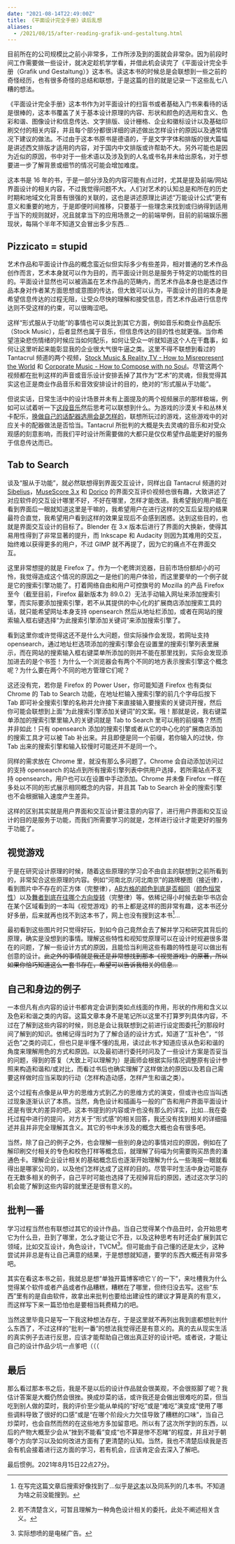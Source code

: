 ```yaml
---
date: "2021-08-14T22:49:00Z"
title: 《平面设计完全手册》读后乱想
aliases:
  - /2021/08/15/after-reading-grafik-und-gestaltung.html
---
```


目前所在的公司规模比之前小非常多，工作所涉及到的面就会非常杂。因为前段时间工作需要做一些设计，就决定趁机学学看，并借此机会读完了《平面设计完全手册（Grafik und Gestaltung）》这本书。读这本书的时候总是会联想到一些之前的奇怪经历，也有很多奇怪的总结和联想，于是这篇的目的就是记录一下这些乱七八糟的想法。

《平面设计完全手册》这本书作为对平面设计的扫盲书或者基础入门书来看待的话是很棒的，这本书覆盖了关于基本设计原理的内容、形状和颜色的选用和含义、色彩和谐、图像设计和信息传达、文字排版、设计栅格、企业和徽标设计以及基础印刷交付的相关内容，并且每个部分都很详细的讲述做出怎样设计的原因以及通常情况下建议的做法。不过由于这本书原书是德语的，于是文字字体和排版的很大篇幅是讲述西文排版才适用的内容，对于国内中文排版或许帮助不大。另外可能也是因为近似的原因，书中对于一些术语以及涉及到的人名或书名并未给出原名，对于想要进一步了解背景或细节的情况可能会增加难度。

这本书是 16 年的书，于是一部分涉及的内容可能有点过时，尤其是提及前端/网站界面设计的相关内容，不过我觉得问题不大。人们对艺术的认知总是和所在的历史时期和地域文化背景有很强的关联的，这也是讲述原理比讲述“万能设计公式”更有意义和重要的地方，于是即便时间推移，只要基于一些理念来找到或归纳得到适用于当下的规则就好，况且就拿当下的应用场景之一的前端举例，目前的前端娱乐圈现状，每隔个半年不知道又会冒出多少东西...

## Pizzicato = stupid

艺术作品和平面设计作品的概念蛮近似但实际多少有些差异，相对普通的艺术作品创作而言，艺术本身就可以作为目的，而平面设计则总是服务于特定的功能性的目的。平面设计显然也可以被涵盖在艺术作品的范畴内，而艺术作品本身也是透过作品本身对作者某方面思想或意图的传达，但大致可以认为，平面设计的目的本身是希望信息传达的过程无阻，让受众尽快的理解和接受信息，而艺术作品进行信息传达则不受这样的约束，可以很晦涩吧。

这样“形式服从于功能”的事情也可以类比到其它方面，例如音乐和商业作品配乐（Stock Music），后者显然也属于音乐，但信息传达的目的性也就更强。当你希望渲染悲伤情绪的时候应当如何配乐，如何让受众一听就知道这个人在干蠢事，如何让这里听起来能彰显我的企业很大气很牛逼之类。这里不得不联想到看过的 Tantacrul 频道的两个视频，[Stock Music & Reality TV - How to Misrepresent the World](https://www.youtube.com/watch?v=G77ev9pks4I) 和 [Corporate Music - How to Compose with no Soul](https://www.youtube.com/watch?v=AIxY_Y9TGWI)。尽管这两个视频都在批判这样的声音或音乐设计安排丢掉了其作为“艺术”的灵魂，但我觉得其实这也正是商业作品音乐和音效安排设计的目的，绝对的“形式服从于功能”。

但说实话，日常生活中的设计场景并未有上面提及的两个视频展示的那样极端，例如可以试着听一下[这段音乐](http://music.163.com/song?id=1857146079&userid=53266685)然后思考可以联想到什么。为游戏的沙漠关卡和丛林关卡配乐，[换做自己的话配器选用会是怎样的](https://knowyourmeme.com/photos/2135911-gaming)，联想所玩过的游戏，这些游戏中的对应关卡的配器做法是否恰当。Tantacrul 所批判的大概是失去灵魂的音乐和对受众观感的刻意影响，而我们平时设计所需要做的大都只是仅仅希望作品能更好的服务于信息传达而已。

## Tab to Search

谈及“服从于功能”，就必然联想得到界面交互设计，同样出自 Tantacrul 频道的对 [Sibelius](https://www.youtube.com/watch?v=dKx1wnXClcI)，[MuseScore 3.x](https://www.youtube.com/watch?v=4hZxo96x48A) 和 [Dorico](https://www.youtube.com/watch?v=S-3wEC6Fj_8&t=2387s) 的界面交互评价视频也很有趣，大致讲述了对应软件的交互设计哪里不好，不好在哪里，怎样才能改进。我希望我的用户能在看到界面后一眼就知道这里是干嘛的，我希望用户在进行这样的交互后呈现的结果最符合直觉，我希望用户看到这样的效果呈现后不会感到困惑。达到这些目的，也就是界面交互设计的目标了。Blender 在 3.x 版本后进行了界面的大换新，使得其易用性得到了非常显著的提升，而 Inkscape 和 Audacity 则因为其难用的交互，始终难以获得更多的用户，不过 GIMP 就不再提了，因为它的痛点不在界面交互。

这里非常想提的就是 Firefox 了。作为一个老牌浏览器，目前市场份额却小的可怜，我觉得造成这个情况的原因之一是他们的用户体验，而这里要举的一个例子就是它的搜索引擎功能了。打着网络自由和用户可控旗号的 Mozilla 的产品 Firefox 至今（截至目前，Firefox 最新版本为 89.0.2）无法手动输入网址来添加搜索引擎，而实际要添加搜索引擎，若不从其提供的中心化的扩展商店添加搜索工具的话，就只能希望网址本身支持 opensearch 然后从地址栏添加，或者在网站的搜索输入框右键选择“为此搜索引擎添加关键词”来添加搜索引擎了。

看到这里你或许觉得这还不是什么大问题，但实际操作会发现，若网址支持 opensearch，通过地址栏选项添加的搜索引擎会在设置里的搜索引擎列表里展示，而在网站的搜索输入框右键菜单所添加的则并不能在那里找到，实际会发现添加进去的是个书签！为什么一个浏览器会有两个不同的地方表示搜索引擎这个概念呢？为什么要在两个不同的地方管理它们呢？

这还没有完，若你是 Firefox 的 Power User，你可能知道 Firefox 也有类似 Chrome 的 Tab to Search 功能，在地址栏输入搜索引擎的前几个字母后按下 Tab 即可补全搜索引擎的名称并允许接下来直接输入要搜索的关键词开搜，然后你可能会联想到上面“为此搜索引擎添加关键词”的文案。哦！那就是说，我右键菜单添加的搜索引擎里输入的关键词就是 Tab to Search 里可以用的前缀咯？然而并非如此！只有 opensearch 添加的搜索引擎或者从它的中心化的扩展商店添加的搜索工具才可以被 Tab 补出来。并且即便是同一个前缀，若你输入的过快，你 Tab 出来的搜索引擎和输入较慢时可能还并不是同一个。

同样的需求放在 Chrome 里，就没有那么多问题了。Chrome 会自动添加访问过的支持 opensearch 的站点到所有搜索引擎列表中供用户选择，若所需站点不支持 opensearch，用户也可以在设置中手动添加。Chrome 并未像 Firefox 一样在多处以不同的形式展示相同概念的内容，并且其 Tab to Search 补全的搜索引擎也不会根据输入速度产生差异。

这样的区别其实就是用户界面和交互设计要注意的内容了，进行用户界面和交互设计的目的是服务于功能，而我们所需要学习的就是，怎样进行设计才能更好的服务于功能了。

## 视觉游戏

于是在研究设计原理的时候，随着这些原理的学习会不由自主的联想到之前所看到的，非常契合这些原理的内容。例如“河南北京/河北南京”的路牌梗图（接近律），看到图片中不存在的正方体（完整律），[AB方格的颜色到底是否相同](https://zh.wikipedia.org/wiki/%E6%A3%8B%E7%9B%A4%E9%99%B0%E5%BD%B1%E9%8C%AF%E8%A6%BA)（[颜色恒常性](https://en.wikipedia.org/wiki/Color_constancy)）以及[舞者到底在往哪个方向旋转](https://zh.wikipedia.org/wiki/%E6%97%8B%E8%BD%89%E5%A5%B3%E8%88%9E%E8%80%85)（完整律）等。依稀记得小时候去新华书店会在某个区域看到的一本叫《视觉游戏》的书上都是这样的图非常有趣，这本书还分好多册，后来就再也找不到这本书了，网上也没有搜到这本书[^3]...

最初看到这些图片时只觉得好玩，到如今自己竟然会去了解并学习和研究其背后的原理，确实是没想到的事情。理解这些特性和视知觉原理可以在设计时规避很多潜在的问题，了解一些设计方式的原因，且能恰当利用这些有趣的特性是可以做出有创意的设计。~~此之外的事情就是我还是非常想找到那本《视觉游戏》的原著，所以如果你恰巧知道这么一套书存在，希望可以告诉我相关的信息...~~

[^3]: 在写完这篇文章后搜索好像找到了...似乎是[这本](https://book.douban.com/subject/6822784/)以及同系列的几本书。不知道为啥之前没能搜到。

## 自己和身边的例子

一本但凡有点内容的设计书都肯定会讲到类如点线面的作用，形状的作用和含义以及色彩和谐之类的内容。这篇文章本身不是笔记所以这里不打算罗列具体内容，不过在了解到这些内容的时候，则总是会让我联想到之前进行设定图委托[^1]的那段时间了解到的知识。依稀记得当时为了了解合适的设计方式，知道了“互补色”，“邻近色”之类的词汇，但也只是半懂不懂的乱用，读过此书才知道应该从色彩和谐的角度来理解用色的方式和原因。以及最初进行委托时问及了一些设计方案是否妥当的问题，得到的答复（大致上可以理解为）是画师会根据实际情况调整原有设计参照来构造和谐和/或对比，而看过书后也确实理解了这样做法的原因以及若自己需要这样做时应当采取的行动（怎样构造动感，怎样产生和谐之类）。

[^1]: 若不清楚含义，可暂且理解为一种角色设计相关的委托，此处不阐述相关含义。

这个过程有点像是从甲方的思维方式到乙方的思维方式的演变，但或许也应当叫透过现象逐渐认识了本质。当然，角色设计和插画与一般的广告和用户界面平面设计还是有很大的差异的吧，这本书提到的内容或许也没有那么的详实，比如...我在委托过程中进行的提问，对方关于“形式感”的相关回答，我还没有找到相关的详细描述并且并非完全理解其含义。其它的书中未涉及的概念大概也会有很多吧。

当然，除了自己的例子之外，也会理解一些别的身边的事情对应的原因，例如在了解印刷交付相关的专色和校色打样等概念后，就理解了码喵为何需要购买昂贵的潘通色卡。理解企业设计相关的基础概念后也逐渐开始理解为什么一些海报一眼就看得出是哪家公司的，以及他们怎样达成了这样的目的。尽管平时生活中身边可能存在无数多相关的例子，自己平时可能也选择了无视掉背后的原因，透过这次学习的机会能了解到这些内容的就里还是很有意义的。

## 批判一番

学习过程当然也有联想过其它的设计作品，当自己觉得某个作品丑时，会开始思考它为什么丑，丑到了哪里，怎么才能让它不丑，以及这种思考有时还会扩展到其它领域，比如交互设计，角色设计，TVCM[^2]。但可能由于自己懂的还是太少，这种尝试并非总是有让自己满意的结果，于是想想就知道，要学的东西大概还有非常多吧。

[^2]: 实际想喷的是电梯广告。

其实在看这本书之前，我就总是想“单独开篇博客喷它丫的一下”，来吐槽我为什么觉得某个软件或者产品或者作品糟糕，糟糕在了哪里，但终归没去写。这些“东西”里有的是自由软件，故拿出来批判也要给出建设性的建议才算是真的有意义，而这样写下来一篇恐怕也是要相当耗费精力的吧。

当然这里毕竟只是写一下我这种想法存在，于是这里就不再列出我到底都想批判什么东西了，不过这样的“批判一番”的想法我觉得还是有意义的。真的去从现实生活的真实例子去进行反思，应该才能帮助自己做出真正好的设计吧。或者说，才能让自己的设计作品少坑一点爹吧（（（

## 最后

那么看过那本书之后，我是不是以后的设计作品就会很美观，不会很抠脚了呢？我估计答案是大概仍然会很挫。换成炒菜的话，或许我还是会做出很难吃的菜，但当吃到别人做的菜时，我的评价至少能从单纯的“好吃”或是“难吃”演变成“使用了哪些调料导致了很好的口感”或是“在哪个阶段火力欠佳导致了糟糕的口味”，当自己炒菜时，也会自然而然的在这些地方多加留意吧。所以有了这次所学到的东西，以后的产物大概至少会从“挫到不能看”变成“也不算是惨不忍睹”的程度，并且对于朝哪个方向学习以及如何改进方面有了更清楚的认知。当然，我也不清楚后续我是否会有机会接着进行这方面的学习，若有机会，应该肯定会去深入了解吧。

最后惯例。2021年8月15日22点27分。

